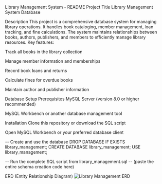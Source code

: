 Library Management System - README
Project Title
Library Management System Database

Description
This project is a comprehensive database system for managing library operations. It handles book cataloging, member management, loan tracking, and fine calculations. The system maintains relationships between books, authors, publishers, and members to efficiently manage library resources.
Key features:

Track all books in the library collection

Manage member information and memberships

Record book loans and returns

Calculate fines for overdue books

Maintain author and publisher information


Database Setup
Prerequisites
MySQL Server (version 8.0 or higher recommended)

MySQL Workbench or another database management tool

Installation
Clone this repository or download the SQL script

Open MySQL Workbench or your preferred database client

-- Create and use the database
DROP DATABASE IF EXISTS library_management;
CREATE DATABASE library_management;
USE library_management;

-- Run the complete SQL script from library_management.sql
-- (paste the entire schema creation code here)

ERD (Entity Relationship Diagram)
![Library Management ERD](image/ERD.png)
